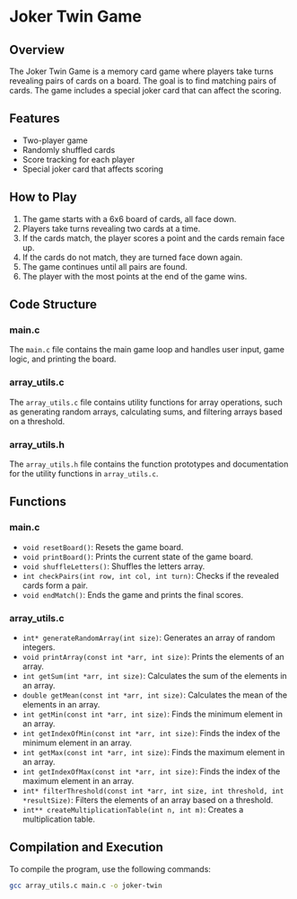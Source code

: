 # Joker Twin Game

## Overview

The Joker Twin Game is a memory card game where players take turns revealing pairs of cards on a board. The goal is to find matching pairs of cards. The game includes a special joker card that can affect the scoring.

## Features

- Two-player game
- Randomly shuffled cards
- Score tracking for each player
- Special joker card that affects scoring

## How to Play

1. The game starts with a 6x6 board of cards, all face down.
2. Players take turns revealing two cards at a time.
3. If the cards match, the player scores a point and the cards remain face up.
4. If the cards do not match, they are turned face down again.
5. The game continues until all pairs are found.
6. The player with the most points at the end of the game wins.

## Code Structure

### main.c

The `main.c` file contains the main game loop and handles user input, game logic, and printing the board.

### array_utils.c

The `array_utils.c` file contains utility functions for array operations, such as generating random arrays, calculating sums, and filtering arrays based on a threshold.

### array_utils.h

The `array_utils.h` file contains the function prototypes and documentation for the utility functions in `array_utils.c`.

## Functions

### main.c

- `void resetBoard()`: Resets the game board.
- `void printBoard()`: Prints the current state of the game board.
- `void shuffleLetters()`: Shuffles the letters array.
- `int checkPairs(int row, int col, int turn)`: Checks if the revealed cards form a pair.
- `void endMatch()`: Ends the game and prints the final scores.

### array_utils.c

- `int* generateRandomArray(int size)`: Generates an array of random integers.
- `void printArray(const int *arr, int size)`: Prints the elements of an array.
- `int getSum(int *arr, int size)`: Calculates the sum of the elements in an array.
- `double getMean(const int *arr, int size)`: Calculates the mean of the elements in an array.
- `int getMin(const int *arr, int size)`: Finds the minimum element in an array.
- `int getIndexOfMin(const int *arr, int size)`: Finds the index of the minimum element in an array.
- `int getMax(const int *arr, int size)`: Finds the maximum element in an array.
- `int getIndexOfMax(const int *arr, int size)`: Finds the index of the maximum element in an array.
- `int* filterThreshold(const int *arr, int size, int threshold, int *resultSize)`: Filters the elements of an array based on a threshold.
- `int** createMultiplicationTable(int n, int m)`: Creates a multiplication table.

## Compilation and Execution

To compile the program, use the following commands:

```sh
gcc array_utils.c main.c -o joker-twin